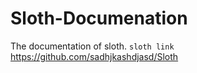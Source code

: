 # Sloth-Documenation
The documentation of sloth.
`sloth link` https://github.com/sadhjkashdjasd/Sloth

